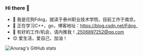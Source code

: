 ### Hi there 👋
     
- 🔭 我是花狗Fdog，就读于泰州职业技术学院，目前工作于南京。
- 🌱 正在学习C++，go，博客地址：https://blog.csdn.net/Fdog_
- 👯 有好的工作/机会，请内推我！,2506897252@qq.com
- :blush: 爱生活，爱自己，加油！

![Anurag's GitHub stats](https://github-readme-stats.vercel.app/api?username=HuaGouFdog&show_icons=true&theme=gruvbox)
